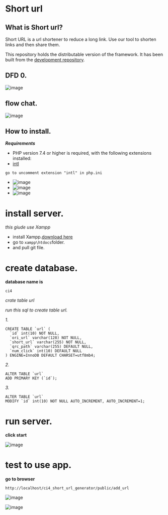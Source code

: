 # Short url

## What is Short url?

Short URL is a url shortener to reduce a long link. Use our tool to shorten links and then share them.

This repository holds the distributable version of the framework. It has been built from the
[development repository](https://github.com/rutpte/ci4_short_url_generator.git).


## DFD 0.
![image](https://user-images.githubusercontent.com/3283729/202655679-ac9bf7cf-e83b-472a-956f-be01765dc0f3.png)

## flow chat.
![image](https://user-images.githubusercontent.com/3283729/202655837-9375b2e7-08fa-4bd5-a784-bcf115829464.png)

## How to install.
***Requirements***

* PHP version 7.4 or higher is required, with the following extensions installed:
*  [intl](http://php.net/manual/en/intl.requirements.php)

```
go to uncomment extension "intl" in php.ini 
```
* ![image](https://user-images.githubusercontent.com/3283729/202761442-d308de28-c63b-4530-b56f-adc03b92b951.png)
* ![image](https://user-images.githubusercontent.com/3283729/202761553-5e60bd39-64cb-41f9-92c3-5336c9feaaf3.png)
* ![image](https://user-images.githubusercontent.com/3283729/202761821-4766829d-855c-4f9b-a378-1fd3c24b96f6.png)

#  install server.
*this giude use Xampp*

* install Xampp.[download here](https://www.apachefriends.org/download.html)
* go to ```xampp\htdocs```folder.
* and pull git file.


# create database.


**database name is**

```ci4```

*crate table url*

*run this sql to create table url.*

*1.*
```
CREATE TABLE `url` (
  `id` int(10) NOT NULL,
  `ori_url` varchar(128) NOT NULL,
  `short_url` varchar(255) NOT NULL,
  `qrc_path` varchar(255) DEFAULT NULL,
  `num_click` int(10) DEFAULT NULL
) ENGINE=InnoDB DEFAULT CHARSET=utf8mb4;
```
*2.*
```
ALTER TABLE `url`
ADD PRIMARY KEY (`id`);
```
*3.*
```
ALTER TABLE `url`
MODIFY `id` int(10) NOT NULL AUTO_INCREMENT, AUTO_INCREMENT=1;
```

# run server.
**click start**

![image](https://user-images.githubusercontent.com/3283729/202666553-e997adfa-c76b-4ae7-ac4a-66716dccf440.png)

# test to use app.
**go to browser**
```
http://localhost/ci4_short_url_generator/public/add_url
```
![image](https://user-images.githubusercontent.com/3283729/202762269-42130dda-0368-4db7-866b-8365c180ee8f.png)

![image](https://user-images.githubusercontent.com/3283729/202762343-d53263da-93d5-4781-a083-2f5a741bab57.png)





